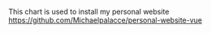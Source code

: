 This chart is used to install my personal website https://github.com/Michaelpalacce/personal-website-vue

